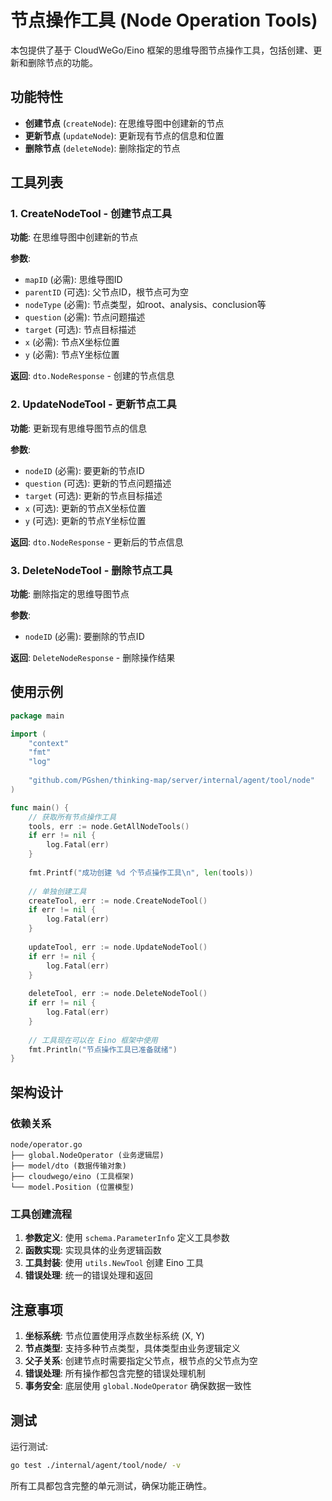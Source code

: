 # 节点操作工具 (Node Operation Tools)

本包提供了基于 CloudWeGo/Eino 框架的思维导图节点操作工具，包括创建、更新和删除节点的功能。

## 功能特性

- **创建节点** (`createNode`): 在思维导图中创建新的节点
- **更新节点** (`updateNode`): 更新现有节点的信息和位置
- **删除节点** (`deleteNode`): 删除指定的节点

## 工具列表

### 1. CreateNodeTool - 创建节点工具

**功能**: 在思维导图中创建新的节点

**参数**:
- `mapID` (必需): 思维导图ID
- `parentID` (可选): 父节点ID，根节点可为空
- `nodeType` (必需): 节点类型，如root、analysis、conclusion等
- `question` (必需): 节点问题描述
- `target` (可选): 节点目标描述
- `x` (必需): 节点X坐标位置
- `y` (必需): 节点Y坐标位置

**返回**: `dto.NodeResponse` - 创建的节点信息

### 2. UpdateNodeTool - 更新节点工具

**功能**: 更新现有思维导图节点的信息

**参数**:
- `nodeID` (必需): 要更新的节点ID
- `question` (可选): 更新的节点问题描述
- `target` (可选): 更新的节点目标描述
- `x` (可选): 更新的节点X坐标位置
- `y` (可选): 更新的节点Y坐标位置

**返回**: `dto.NodeResponse` - 更新后的节点信息

### 3. DeleteNodeTool - 删除节点工具

**功能**: 删除指定的思维导图节点

**参数**:
- `nodeID` (必需): 要删除的节点ID

**返回**: `DeleteNodeResponse` - 删除操作结果

## 使用示例

```go
package main

import (
    "context"
    "fmt"
    "log"
    
    "github.com/PGshen/thinking-map/server/internal/agent/tool/node"
)

func main() {
    // 获取所有节点操作工具
    tools, err := node.GetAllNodeTools()
    if err != nil {
        log.Fatal(err)
    }
    
    fmt.Printf("成功创建 %d 个节点操作工具\n", len(tools))
    
    // 单独创建工具
    createTool, err := node.CreateNodeTool()
    if err != nil {
        log.Fatal(err)
    }
    
    updateTool, err := node.UpdateNodeTool()
    if err != nil {
        log.Fatal(err)
    }
    
    deleteTool, err := node.DeleteNodeTool()
    if err != nil {
        log.Fatal(err)
    }
    
    // 工具现在可以在 Eino 框架中使用
    fmt.Println("节点操作工具已准备就绪")
}
```

## 架构设计

### 依赖关系

```
node/operator.go
├── global.NodeOperator (业务逻辑层)
├── model/dto (数据传输对象)
├── cloudwego/eino (工具框架)
└── model.Position (位置模型)
```

### 工具创建流程

1. **参数定义**: 使用 `schema.ParameterInfo` 定义工具参数
2. **函数实现**: 实现具体的业务逻辑函数
3. **工具封装**: 使用 `utils.NewTool` 创建 Eino 工具
4. **错误处理**: 统一的错误处理和返回

## 注意事项

1. **坐标系统**: 节点位置使用浮点数坐标系统 (X, Y)
2. **节点类型**: 支持多种节点类型，具体类型由业务逻辑定义
3. **父子关系**: 创建节点时需要指定父节点，根节点的父节点为空
4. **错误处理**: 所有操作都包含完整的错误处理机制
5. **事务安全**: 底层使用 `global.NodeOperator` 确保数据一致性

## 测试

运行测试:

```bash
go test ./internal/agent/tool/node/ -v
```

所有工具都包含完整的单元测试，确保功能正确性。